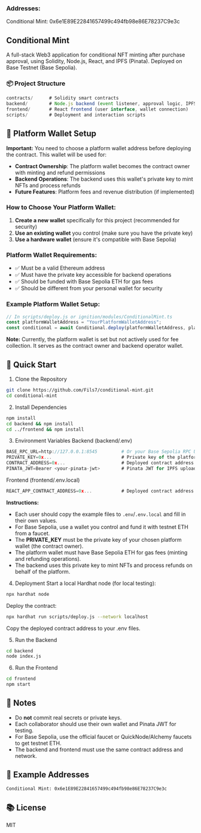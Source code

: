 ### Addresses:
Conditional Mint: 0x6e1E89E22841657499c494fb98e86E78237C9e3c


## Conditional Mint
A full-stack Web3 application for conditional NFT minting after purchase approval, using Solidity, Node.js, React, and IPFS (Pinata).
Deployed on Base Testnet (Base Sepolia).


### 📦 Project Structure

```javascript
contracts/      # Solidity smart contracts
backend/        # Node.js backend (event listener, approval logic, IPFS upload)
frontend/       # React frontend (user interface, wallet connection)
scripts/        # Deployment and interaction scripts
```

## 🏦 Platform Wallet Setup

**Important:** You need to choose a platform wallet address before deploying the contract. This wallet will be used for:

- **Contract Ownership**: The platform wallet becomes the contract owner with minting and refund permissions
- **Backend Operations**: The backend uses this wallet's private key to mint NFTs and process refunds
- **Future Features**: Platform fees and revenue distribution (if implemented)

### How to Choose Your Platform Wallet:

1. **Create a new wallet** specifically for this project (recommended for security)
2. **Use an existing wallet** you control (make sure you have the private key)
3. **Use a hardware wallet** (ensure it's compatible with Base Sepolia)

### Platform Wallet Requirements:

- ✅ Must be a valid Ethereum address
- ✅ Must have the private key accessible for backend operations
- ✅ Should be funded with Base Sepolia ETH for gas fees
- ✅ Should be different from your personal wallet for security

### Example Platform Wallet Setup:

```javascript
// In scripts/deploy.js or ignition/modules/ConditionalMint.ts
const platformWalletAddress = "YourPlatformWalletAddress";
const conditional = await Conditional.deploy(platformWalletAddress, platformWalletAddress);
```

**Note:** Currently, the platform wallet is set but not actively used for fee collection. It serves as the contract owner and backend operator wallet.

## 🚀 Quick Start

1. Clone the Repository

```bash
git clone https://github.com/Fils7/conditional-mint.git
cd conditional-mint
```

2. Install Dependencies

```bash
npm install
cd backend && npm install
cd ../frontend && npm install
```

3. Environment Variables
Backend (backend/.env)

```javascript
BASE_RPC_URL=http://127.0.0.1:8545         # Or your Base Sepolia RPC URL
PRIVATE_KEY=0x...                          # Private key of the platform wallet (contract owner)
CONTRACT_ADDRESS=0x...                     # Deployed contract address
PINATA_JWT=Bearer <your-pinata-jwt>        # Pinata JWT for IPFS uploads
```

Frontend (frontend/.env.local)

```javascript
REACT_APP_CONTRACT_ADDRESS=0x...           # Deployed contract address
```

**Instructions:**
- Each user should copy the example files to `.env`/`.env.local` and fill in their own values.
- For Base Sepolia, use a wallet you control and fund it with testnet ETH from a faucet.
- The **PRIVATE_KEY** must be the private key of your chosen platform wallet (the contract owner).
- The platform wallet must have Base Sepolia ETH for gas fees (minting and refunding operations).
- The backend uses this private key to mint NFTs and process refunds on behalf of the platform.

4. Deployment
Start a local Hardhat node (for local testing):

```bash
npx hardhat node
```

Deploy the contract:

```bash
npx hardhat run scripts/deploy.js --network localhost
```

Copy the deployed contract address to your .env files.

5. Run the Backend

```bash
cd backend
node index.js
```

6. Run the Frontend

```bash
cd frontend
npm start
```

## 📝 Notes
- Do **not** commit real secrets or private keys.
- Each collaborator should use their own wallet and Pinata JWT for testing.
- For Base Sepolia, use the official faucet or QuickNode/Alchemy faucets to get testnet ETH.
- The backend and frontend must use the same contract address and network.

## 📄 Example Addresses

```
Conditional Mint: 0x6e1E89E22841657499c494fb98e86E78237C9e3c
```

## 📚 License

MIT